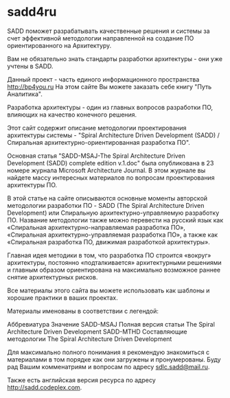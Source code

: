 # sadd4ru

SADD поможет разрабатывать качественные решения и системы за счет эффективной методологии направленной на создание ПО ориентированного на Архитектуру.

Вам не обязательно знать стандарты разработки архитектуры - они уже учтены в SADD. 

Данный проект - часть единого информационного пространства http://bp4you.ru
На этом сайте Вы можете заказать себе книгу "Путь Аналитика".

Разработка архитектуры - один из главных вопросов разработки ПО, влияющих на качество конечного решения.

Этот сайт содержит описание методологии проектирования архитектуры системы - "Spiral Architecture Driven Development (SADD) / Спиральная архитектурно-ориентированная разработка ПО". 

Основная статья "SADD-MSAJ-The Spiral Architecture Driven Development (SADD) complete edition v.1.doc" была опубликована в 23 номере журнала Microsoft Architecture Journal. В этом журнале вы найдете массу интересных материалов по вопросам проектирования архитектуры ПО.

В этой статье на сайте описываются основные моменты авторской методологии разработки ПО - SADD (The Spiral Architecture Driven Development) или Спиральную архитектурно-управляемую разработку ПО. Название методологии также можно перевести на русский язык как «Спиральная архитектурно-направляемая разработка ПО», «Спиральная архитектурно-управляемая разработка ПО», а также как «Спиральная разработка ПО, движимая разработкой архитектуры». 

Главная идея методики в том, что разработка ПО строится «вокруг» архитектуры, постоянно «подталкивается» архитектурными решениями и главным образом ориентирована на максимально возможное раннее снятие архитектурных рисков.

Все материалы этого сайта вы можете использовать как шаблоны и хорошие практики в ваших проектах. 

Материалы именованы в соответствии с легендой: 

Аббревиатура	Значение
SADD-MSAJ	Полная версия статьи The Spiral Architecture Driven Development
SADD-MTHD	Составляющие методологии The Spiral Architecture Driven Development

Для максимально полного понимания я рекомендую знакомиться с материалами в том порядке как они загружены и пронумерованы. 
Буду рад Вашим комменатриям и вопросам по адресу sdlc.sadd@mail.ru.

Также есть английская версия ресурса по адресу http://sadd.codeplex.com.
